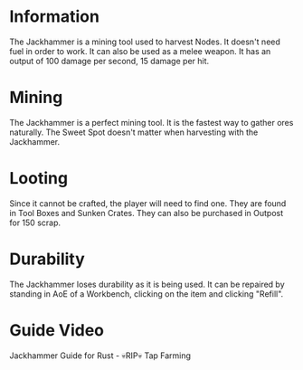 # Information

The Jackhammer is a mining tool used to harvest Nodes. It doesn't need fuel in order to work.
It can also be used as a melee weapon. It has an output of 100 damage per second, 15 damage per hit.
# Mining

The Jackhammer is a perfect mining tool. It is the fastest way to gather ores naturally. The Sweet Spot doesn't matter when harvesting with the Jackhammer.
# Looting

Since it cannot be crafted, the player will need to find one. They are found in Tool Boxes and Sunken Crates. They can also be purchased in Outpost for 150 scrap.
# Durability

The Jackhammer loses durability as it is being used. It can be repaired by standing in AoE of a Workbench, clicking on the item and clicking "Refill".
# Guide Video

 Jackhammer Guide for Rust - 💀RIP💀 Tap Farming 
